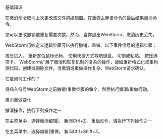 基础知识

在撤消命令取消上次更改该文件的编辑器。在重做丢弃该命令的最后结果撤消命令。

您可以更改撤销或重复需要次数。然而，当你退出WebStorm，撤消历史丢失。

WebStorm巧妙定义逻辑步骤可以执行撤销、重做。以下事件信号的逻辑步骤：

按压进入。
重新定位鼠标光标。
使用快捷方式导航键盘。
切割或粘贴。
按压选项卡。
WebStorm扩展了撤消和恢复机制的复杂的操作，诸如重新格式化或重构源代码，创建或删除文件。当撤消或重做操作复杂、WebStorm请求确认。

它是如何工作的？

将插入符号WebStorm之前撤销/重做步骤的每个，然后执行撤消/重做行动。

撤消重做变化

撤消操作，执行下列操作之一

在主菜单中，选择撤消编辑|。
新闻Ctrl+Z。
重做动作，请执行下列操作之一

在主菜单中，选择编辑|重做。
新闻Ctrl+Shift+Z。

